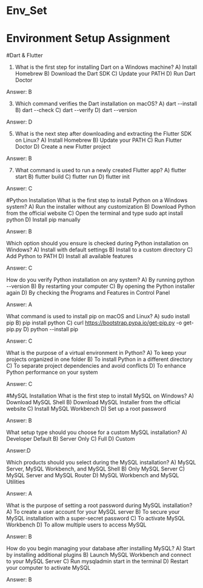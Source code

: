 # Env_Set

# Environment Setup Assignment
#Dart & Flutter
1. What is the first step for installing Dart on a Windows machine?
A) Install Homebrew
B) Download the Dart SDK
C) Update your PATH
D) Run Dart Doctor

Answer: B

3. Which command verifies the Dart installation on macOS?
A) dart --install
B) dart --check
C) dart --verify
D) dart --version

Answer: D

5. What is the next step after downloading and extracting the Flutter SDK on Linux?
A) Install Homebrew
B) Update your PATH
C) Run Flutter Doctor
D) Create a new Flutter project

Answer: B

7. What command is used to run a newly created Flutter app?
A) flutter start
B) flutter build
C) flutter run
D) flutter init

Answer: C

#Python Installation
What is the first step to install Python on a Windows system?
A) Run the installer without any customization
B) Download Python from the official website
C) Open the terminal and type sudo apt install python
D) Install pip manually

Answer: B

Which option should you ensure is checked during Python installation on Windows?
A) Install with default settings
B) Install to a custom directory
C) Add Python to PATH
D) Install all available features

Answer: C

How do you verify Python installation on any system?
A) By running python --version
B) By restarting your computer
C) By opening the Python installer again
D) By checking the Programs and Features in Control Panel

Answer: A

What command is used to install pip on macOS and Linux?
A) sudo install pip
B) pip install python
C) curl https://bootstrap.pypa.io/get-pip.py -o get-pip.py
D) python --install pip

Answer: C

What is the purpose of a virtual environment in Python?
A) To keep your projects organized in one folder
B) To install Python in a different directory
C) To separate project dependencies and avoid conflicts
D) To enhance Python performance on your system

Answer: C

#MySQL Installation
What is the first step to install MySQL on Windows?
A) Download MySQL Shell
B) Download MySQL Installer from the official website
C) Install MySQL Workbench
D) Set up a root password

Answer: B

What setup type should you choose for a custom MySQL installation?
A) Developer Default
B) Server Only
C) Full
D) Custom

Answer:D

Which products should you select during the MySQL installation?
A) MySQL Server, MySQL Workbench, and MySQL Shell
B) Only MySQL Server
C) MySQL Server and MySQL Router
D) MySQL Workbench and MySQL Utilities

Answer: A

What is the purpose of setting a root password during MySQL installation?
A) To create a user account for your MySQL server
B) To secure your MySQL installation with a super-secret password
C) To activate MySQL Workbench
D) To allow multiple users to access MySQL

Answer: B

How do you begin managing your database after installing MySQL?
A) Start by installing additional plugins
B) Launch MySQL Workbench and connect to your MySQL Server
C) Run mysqladmin start in the terminal
D) Restart your computer to activate MySQL

Answer: B
